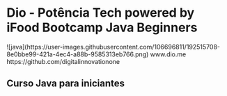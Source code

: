 <h1>Dio - Potência Tech powered by iFood Bootcamp Java Beginners</h1> 
![java](https://user-images.githubusercontent.com/106696811/192515708-8e0bbe99-421a-4ec4-a88b-9585313eb766.png)
www.dio.me
https://github.com/digitalinnovationone

<h2>Curso Java para iniciantes</h2>







